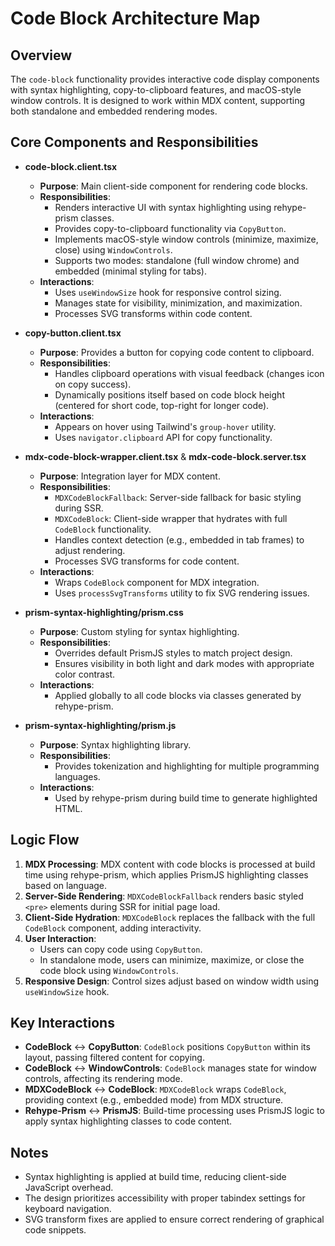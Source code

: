 # Code Block Architecture Map

## Overview

The `code-block` functionality provides interactive code display components with syntax highlighting, copy-to-clipboard features, and macOS-style window controls. It is designed to work within MDX content, supporting both standalone and embedded rendering modes.

## Core Components and Responsibilities

- **code-block.client.tsx**
  - **Purpose**: Main client-side component for rendering code blocks.
  - **Responsibilities**:
    - Renders interactive UI with syntax highlighting using rehype-prism classes.
    - Provides copy-to-clipboard functionality via `CopyButton`.
    - Implements macOS-style window controls (minimize, maximize, close) using `WindowControls`.
    - Supports two modes: standalone (full window chrome) and embedded (minimal styling for tabs).
  - **Interactions**:
    - Uses `useWindowSize` hook for responsive control sizing.
    - Manages state for visibility, minimization, and maximization.
    - Processes SVG transforms within code content.

- **copy-button.client.tsx**
  - **Purpose**: Provides a button for copying code content to clipboard.
  - **Responsibilities**:
    - Handles clipboard operations with visual feedback (changes icon on copy success).
    - Dynamically positions itself based on code block height (centered for short code, top-right for longer code).
  - **Interactions**:
    - Appears on hover using Tailwind's `group-hover` utility.
    - Uses `navigator.clipboard` API for copy functionality.

- **mdx-code-block-wrapper.client.tsx** & **mdx-code-block.server.tsx**
  - **Purpose**: Integration layer for MDX content.
  - **Responsibilities**:
    - `MDXCodeBlockFallback`: Server-side fallback for basic styling during SSR.
    - `MDXCodeBlock`: Client-side wrapper that hydrates with full `CodeBlock` functionality.
    - Handles context detection (e.g., embedded in tab frames) to adjust rendering.
    - Processes SVG transforms for code content.
  - **Interactions**:
    - Wraps `CodeBlock` component for MDX integration.
    - Uses `processSvgTransforms` utility to fix SVG rendering issues.

- **prism-syntax-highlighting/prism.css**
  - **Purpose**: Custom styling for syntax highlighting.
  - **Responsibilities**:
    - Overrides default PrismJS styles to match project design.
    - Ensures visibility in both light and dark modes with appropriate color contrast.
  - **Interactions**:
    - Applied globally to all code blocks via classes generated by rehype-prism.

- **prism-syntax-highlighting/prism.js**
  - **Purpose**: Syntax highlighting library.
  - **Responsibilities**:
    - Provides tokenization and highlighting for multiple programming languages.
  - **Interactions**:
    - Used by rehype-prism during build time to generate highlighted HTML.

## Logic Flow

1. **MDX Processing**: MDX content with code blocks is processed at build time using rehype-prism, which applies PrismJS highlighting classes based on language.
2. **Server-Side Rendering**: `MDXCodeBlockFallback` renders basic styled `<pre>` elements during SSR for initial page load.
3. **Client-Side Hydration**: `MDXCodeBlock` replaces the fallback with the full `CodeBlock` component, adding interactivity.
4. **User Interaction**:
   - Users can copy code using `CopyButton`.
   - In standalone mode, users can minimize, maximize, or close the code block using `WindowControls`.
5. **Responsive Design**: Control sizes adjust based on window width using `useWindowSize` hook.

## Key Interactions

- **CodeBlock** ↔ **CopyButton**: `CodeBlock` positions `CopyButton` within its layout, passing filtered content for copying.
- **CodeBlock** ↔ **WindowControls**: `CodeBlock` manages state for window controls, affecting its rendering mode.
- **MDXCodeBlock** ↔ **CodeBlock**: `MDXCodeBlock` wraps `CodeBlock`, providing context (e.g., embedded mode) from MDX structure.
- **Rehype-Prism** ↔ **PrismJS**: Build-time processing uses PrismJS logic to apply syntax highlighting classes to code content.

## Notes

- Syntax highlighting is applied at build time, reducing client-side JavaScript overhead.
- The design prioritizes accessibility with proper tabindex settings for keyboard navigation.
- SVG transform fixes are applied to ensure correct rendering of graphical code snippets.
